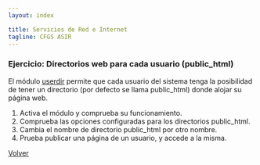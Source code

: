 ```yaml
---
layout: index

title: Servicios de Red e Internet
tagline: CFGS ASIR
---
```

### Ejercicio: Directorios web para cada usuario (public_html)

El módulo [userdir](http://httpd.apache.org/docs/2.2/mod/mod_userdir.html) permite que cada usuario del sistema tenga la posibilidad de tener un directorio (por defecto se llama public_html) donde alojar su página web.

1. Activa el módulo y comprueba su funcionamiento.
2. Comprueba las opciones configuradas para los directorios public_html.
3. Cambia el nombre de directorio public_html por otro nombre.
4. Prueba publicar una página de un usuario, y accede a la misma.

[Volver](index)
